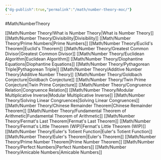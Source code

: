 ```yaml
---
{"dg-publish":true,"permalink":"/math/number-theory-moc/"}
---
```


#Math/NumberTheory 

[[Math/Number Theory/What is Number Theory\|What is Number Theory]]
[[Math/Number Theory/Divisibility\|Divisibility]]
[[Math/Number Theory/Prime Numbers\|Prime Numbers]]
[[Math/Number Theory/Euclid's Theorem\|Euclid's Theorem]]
[[Math/Number Theory/Greatest Common Divisor\|Greatest Common Divisor]]
[[Math/Number Theory/Euclidean Algorithm\|Euclidean Algorithm]]
[[Math/Number Theory/Diophantine Equations\|Diophantine Equations]]
[[Math/Number Theory/Pythagorean Triple\|Pythagorean Triple]]
[[Math/Number Theory/Additive Number Theory\|Additive Number Theory]]
[[Math/Number Theory/Goldbach Conjecture\|Goldbach Conjecture]]
[[Math/Number Theory/Twin Prime Conjecture\|Twin Prime Conjecture]]
[[Math/Number Theory/Congruence Relation\|Congruence Relation]]
[[Math/Number Theory/Modular Multiplicative Inverse\|Modular Multiplicative Inverse]]
[[Math/Number Theory/Solving Linear Congruences\|Solving Linear Congruences]]
[[Math/Number Theory/Chinese Remainder Theorem\|Chinese Remainder Theorem]]
[[Math/Number Theory/Fundamental Theorem of Arithmetic\|Fundamental Theorem of Arithmetic]]
[[Math/Number Theory/Fermat's Last Theorem\|Fermat's Last Theorem]]
[[Math/Number Theory/Fermat's Little Theorem (WIP)\|Fermat's Little Theorem (WIP)]]
[[Math/Number Theory/Euler's Totient Function\|Euler's Totient Function]]
[[Math/Number Theory/Euler's Theorem\|Euler's Theorem]]
[[Math/Number Theory/Prime Number Theorem\|Prime Number Theorem]]
[[Math/Number Theory/Perfect Numbers\|Perfect Numbers]]
[[Math/Number Theory/Amicable Numbers\|Amicable Numbers]]